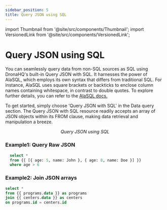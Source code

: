 ```yaml
---
sidebar_position: 5
title: Query JSON using SQL
---
```


import Thumbnail from '@site/src/components/Thumbnail';
import VersionedLink from '@site/src/components/VersionedLink';

# Query JSON using SQL

You can seamlessly query data from non-SQL sources as SQL using DronaHQ's built-in Query JSON with SQL. It harnesses the power of AlaSQL, which employs its own syntax that differs from traditional SQL. For instance, AlaSQL uses square brackets or backticks to enclose column names containing whitespace, in contrast to double quotes. To explore further details, you can refer to the [AlaSQL docs.](https://github.com/agershun/alasql/wiki/Sql)

To get started, simply choose 'Query JSON with SQL' in the Data query section. The Query JSON with SQL resource readily accepts an array of JSON objects within its FROM clause, making data retrieval and manipulation a breeze.

<figure>
  <Thumbnail src="/img/data-queries/query-json-sql.png" alt="Query JSON using SQL" width='100%'/>
  <figcaption align = "center"><i>Query JSON using SQL</i></figcaption>
</figure>

### Example1: Query Raw JSON

  ```sql
    select * 
    from {{ [{ age: 5, name: John }, { age: 8, name: Doe }] }} 
    where age > 6
```

### Example2: Join JSON arrays

  ```sql
select *
from {{ programs.data }} as programs
join {{ centers.data }} as centers
on programs.id = centers.id
```

